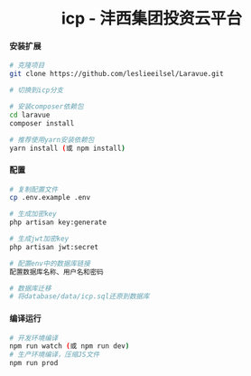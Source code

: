 <h1 align="center">icp - 沣西集团投资云平台</h1>

#### 安装扩展

```bash
# 克隆项目
git clone https://github.com/leslieeilsel/Laravue.git

# 切换到icp分支

# 安装composer依赖包
cd laravue
composer install

# 推荐使用yarn安装依赖包
yarn install (或 npm install)
```
#### 配置

```bash
# 复制配置文件
cp .env.example .env

# 生成加密key
php artisan key:generate

# 生成jwt加密key
php artisan jwt:secret

# 配置env中的数据库链接
配置数据库名称、用户名和密码

# 数据库迁移
# 将database/data/icp.sql还原到数据库
```

#### 编译运行

```bash
# 开发环境编译
npm run watch (或 npm run dev)
# 生产环境编译，压缩JS文件
npm run prod
```
